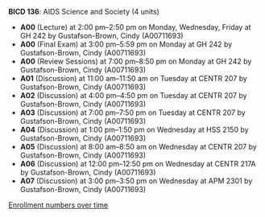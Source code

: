 **BICD 136**: AIDS Science and Society (4 units)

- **A00** (Lecture) at 2:00 pm–2:50 pm on Monday, Wednesday, Friday at GH 242 by Gustafson-Brown, Cindy (A00711693)
- **A00** (Final Exam) at 3:00 pm–5:59 pm on Monday at GH 242 by Gustafson-Brown, Cindy (A00711693)
- **A00** (Review Sessions) at 7:00 pm–8:50 pm on Monday at GH 242 by Gustafson-Brown, Cindy (A00711693)
- **A01** (Discussion) at 11:00 am–11:50 am on Tuesday at CENTR 207 by Gustafson-Brown, Cindy (A00711693)
- **A02** (Discussion) at 4:00 pm–4:50 pm on Tuesday at CENTR 207 by Gustafson-Brown, Cindy (A00711693)
- **A03** (Discussion) at 7:00 pm–7:50 pm on Tuesday at CENTR 207 by Gustafson-Brown, Cindy (A00711693)
- **A04** (Discussion) at 1:00 pm–1:50 pm on Wednesday at HSS 2150 by Gustafson-Brown, Cindy (A00711693)
- **A05** (Discussion) at 8:00 am–8:50 am on Wednesday at CENTR 207 by Gustafson-Brown, Cindy (A00711693)
- **A06** (Discussion) at 12:00 pm–12:50 pm on Wednesday at CENTR 217A by Gustafson-Brown, Cindy (A00711693)
- **A07** (Discussion) at 3:00 pm–3:50 pm on Wednesday at APM 2301 by Gustafson-Brown, Cindy (A00711693)

[Enrollment numbers over time](./BICD136.tsv)
